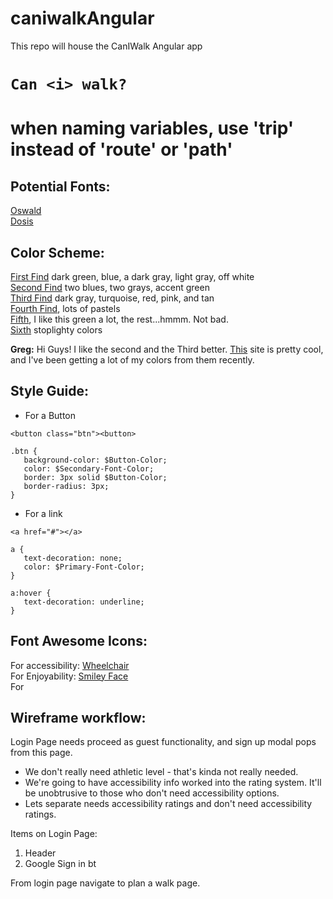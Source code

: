 # caniwalkAngular
This repo will house the CanIWalk Angular app

# `Can <i> walk?`

# when naming variables, use 'trip' instead of 'route' or 'path' #

## Potential Fonts:

[Oswald](https://www.google.com/fonts/specimen/Oswald)  
[Dosis](https://www.google.com/fonts/specimen/Dosis)  

## Color Scheme:

[First Find](https://coolors.co/app/353535-3c6e71-ffffff-d9d9d9-284b63) dark green, blue, a dark gray, light gray, off white  
[Second Find](https://coolors.co/app/43adf5-0072bc-2c2429-8fe276-616661) two blues, two grays, accent green  
[Third Find](https://coolors.co/app/17bebb-2e282a-cd5334-edb88b-fad8d6) dark gray, turquoise, red, pink, and tan  
[Fourth Find](https://coolors.co/app/fe938c-e6b89c-ead2ac-9cafb7-4281a4), lots of pastels  
[Fifth](https://coolors.co/app/252f15-1f4a0c-db3a3e-4ea2be-57dddd), I like this green a lot, the rest...hmmm. Not bad.  
[Sixth](https://coolors.co/app/e4572e-17bebb-ffc914-2e282a-76b041) stoplighty colors  

**Greg:** Hi Guys! I like the second and the Third better. [This](https://coolors.co/) site is pretty cool, and I've been getting a lot of my colors from them recently.

## Style Guide:

- For a Button

```
<button class="btn"><button>
```

```
.btn {
   background-color: $Button-Color;
   color: $Secondary-Font-Color;
   border: 3px solid $Button-Color;
   border-radius: 3px;
}
```

- For a link

```
<a href="#"></a>
```

```
a {
   text-decoration: none;
   color: $Primary-Font-Color;
}

a:hover {
   text-decoration: underline;
}
```
## Font Awesome Icons:

For accessibility: [Wheelchair](http://fortawesome.github.io/Font-Awesome/icon/wheelchair/)  
For Enjoyability: [Smiley Face](http://fortawesome.github.io/Font-Awesome/icon/smile-o/)  
For


## Wireframe workflow:

Login Page needs proceed as guest functionality, and sign up modal pops from this page.
* We don't really need athletic level - that's kinda not really needed.
* We're going to have accessibility info worked into the rating system. It'll be unobtrusive to those who don't need accessibility options.
* Lets separate needs accessibility ratings and don't need accessibility ratings.

Items on Login Page:

1. Header
2. Google Sign in bt

From login page navigate to plan a walk page.

